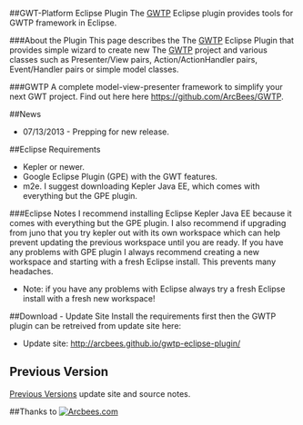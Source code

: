 ##GWT-Platform Eclipse Plugin
The [GWTP](https://github.com/ArcBees/GWTP) Eclipse plugin provides tools for GWTP framework in Eclipse. 

###About the Plugin
This page describes the The [GWTP](https://github.com/ArcBees/GWTP) Eclipse Plugin that provides simple wizard to create new 
The [GWTP](https://github.com/ArcBees/GWTP) project and 
various classes such as Presenter/View pairs, Action/ActionHandler pairs, Event/Handler pairs or simple model classes.

###GWTP
A complete model-view-presenter framework to simplify your next GWT project. Find out here here https://github.com/ArcBees/GWTP.

##News
* 07/13/2013 - Prepping for new release.

##Eclipse Requirements
* Kepler or newer.
* Google Eclipse Plugin (GPE) with the GWT features. 
* m2e. I suggest downloading Kepler Java EE, which comes with everything but the GPE plugin. 

###Eclipse Notes
I recommend installing Eclipse Kepler Java EE because it comes with everything but the GPE plugin. 
I also recommend if upgrading from juno that you try kepler out with its own workspace which
can help prevent updating the previous workspace until you are ready. 
If you have any problems with GPE plugin I always recommend creating a new workspace and starting with a fresh
Eclipse install. This prevents many headaches. 

* Note: if you have any problems with Eclipse always try a fresh Eclipse install with a fresh new workspace!

##Download - Update Site
Install the requirements first then the GWTP plugin can be retreived from update site here:

* Update site: http://arcbees.github.io/gwtp-eclipse-plugin/


## Previous Version
[Previous Versions](https://github.com/ArcBees/gwtp-eclipse-plugin/wiki/Previous-Versions) update site and source notes. 

##Thanks to
[![Arcbees.com](http://arcbees-ads.appspot.com/ad.png)](http://arcbees.com)
